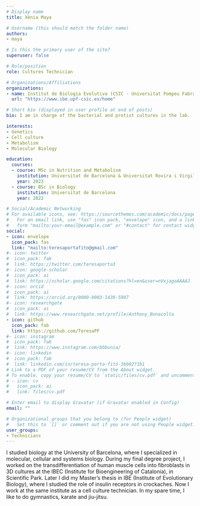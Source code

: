 ```yaml
---
# Display name
title: Xènia Maya

# Username (this should match the folder name)
authors:
- maya

# Is this the primary user of the site?
superuser: false

# Role/position
role: Cultures Technician

# Organizations/Affiliations
organizations:
- name: Institut de Biologia Evolutiva (CSIC - Universitat Pompeu Fabra)
  url: "https://www.ibe.upf-csic.es/home"

# Short bio (displayed in user profile at end of posts)
bio: I am in charge of the bacterial and protist cultures in the lab.

interests:
- Genetics
- Cell culture
- Metabolism
- Molecular Biology

education:
  courses:
  - course: MSc in Nutrition and Metabolism
    institution: Universitat de Barcelona & Universitat Rovira i Virgili
    year: 2023
  - course: BSc in Biology
    institution: Universitat de Barcelona
    year: 2022

# Social/Academic Networking
# For available icons, see: https://sourcethemes.com/academic/docs/page-builder/#icons
#   For an email link, use "fas" icon pack, "envelope" icon, and a link in the
#   form "mailto:your-email@example.com" or "#contact" for contact widget.
social:
- icon: envelope
  icon_pack: fas
  link: "mailto:teresaportafito@gmail.com"
#- icon: twitter
#  icon_pack: fab
#  link: https://twitter.com/teresaporta3
#- icon: google-scholar
#  icon_pack: ai
#  link: https://scholar.google.com/citations?hl=en&user=nVxjagoAAAAJ
#- icon: orcid
#  icon_pack: ai
#  link: https://orcid.org/0000-0003-1439-5907
#- icon: researchgate
#  icon_pack: ai
#  link: https://www.researchgate.net/profile/Anthony_Bonacolta
- icon: github
  icon_pack: fab
  link: https://github.com/TeresaPF
#- icon: instagram
#  icon_pack: fab
#  link: https://www.instagram.com/bbbunia/
#- icon: linkedin
#  icon_pack: fab
#  link: linkedin.com/in/teresa-porta-fitó-3bb0271b1
# Link to a PDF of your resume/CV from the About widget.
# To enable, copy your resume/CV to `static/files/cv.pdf` and uncomment the lines below.
# - icon: cv
#   icon_pack: ai
#   link: files/cv.pdf

# Enter email to display Gravatar (if Gravatar enabled in Config)
email: ""

# Organizational groups that you belong to (for People widget)
#   Set this to `[]` or comment out if you are not using People widget.
user_groups:
- Technicians
---
```


I studied biology at the University of Barcelona, where I specialized in molecular, cellular and systems biology. During my final degree project, I worked on the transdifferentiation of human muscle cells into fibroblasts in 3D cultures at the IBEC (Institute for Bioengineering of Catalonia), in Scientific Park. Later I did my Master’s thesis in IBE (Institute of Evolutionary Biology), where I studied the role of insulin receptors in crockaches. Now I work at the same institute as a cell culture technician. In my spare time, I like to do gymnastics, karate and jiu-jitsu.
